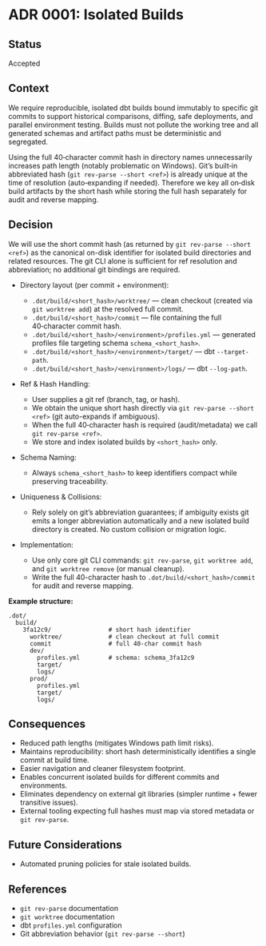 # ADR 0001: Isolated Builds

## Status

Accepted

## Context

We require reproducible, isolated dbt builds bound immutably to specific git commits to support historical comparisons, diffing, safe deployments, and parallel environment testing. Builds must not pollute the working tree and all generated schemas and artifact paths must be deterministic and segregated.

Using the full 40‑character commit hash in directory names unnecessarily increases path length (notably problematic on Windows). Git’s built‑in abbreviated hash (`git rev-parse --short <ref>`) is already unique at the time of resolution (auto‑expanding if needed). Therefore we key all on‑disk build artifacts by the short hash while storing the full hash separately for audit and reverse mapping.

## Decision

We will use the short commit hash (as returned by `git rev-parse --short <ref>`) as the canonical on-disk identifier for isolated build directories and related resources. The git CLI alone is sufficient for ref resolution and abbreviation; no additional git bindings are required.

- Directory layout (per commit + environment):
  - `.dot/build/<short_hash>/worktree/` — clean checkout (created via `git worktree add`) at the resolved full commit.
  - `.dot/build/<short_hash>/commit` — file containing the full 40‑character commit hash.
  - `.dot/build/<short_hash>/<environment>/profiles.yml` — generated profiles file targeting schema `schema_<short_hash>`.
  - `.dot/build/<short_hash>/<environment>/target/` — dbt `--target-path`.
  - `.dot/build/<short_hash>/<environment>/logs/` — dbt `--log-path`.

- Ref & Hash Handling:
  - User supplies a git ref (branch, tag, or hash).
  - We obtain the unique short hash directly via `git rev-parse --short <ref>` (git auto-expands if ambiguous).
  - When the full 40‑character hash is required (audit/metadata) we call `git rev-parse <ref>`.
  - We store and index isolated builds by `<short_hash>` only.

- Schema Naming:
  - Always `schema_<short_hash>` to keep identifiers compact while preserving traceability.

- Uniqueness & Collisions:
  - Rely solely on git’s abbreviation guarantees; if ambiguity exists git emits a longer abbreviation automatically and a new isolated build directory is created. No custom collision or migration logic.

- Implementation:
  - Use only core git CLI commands: `git rev-parse`, `git worktree add`, and `git worktree remove` (or manual cleanup).
  - Write the full 40-character hash to `.dot/build/<short_hash>/commit` for audit and reverse mapping.

**Example structure:**
```
.dot/
  build/
    3fa12c9/                # short hash identifier
      worktree/             # clean checkout at full commit
      commit                # full 40-char commit hash
      dev/
        profiles.yml        # schema: schema_3fa12c9
        target/
        logs/
      prod/
        profiles.yml
        target/
        logs/
```

## Consequences

- Reduced path lengths (mitigates Windows path limit risks).
- Maintains reproducibility: short hash deterministically identifies a single commit at build time.
- Easier navigation and cleaner filesystem footprint.
- Enables concurrent isolated builds for different commits and environments.
- Eliminates dependency on external git libraries (simpler runtime + fewer transitive issues).
- External tooling expecting full hashes must map via stored metadata or `git rev-parse`.

## Future Considerations

- Automated pruning policies for stale isolated builds.

## References

- `git rev-parse` documentation
- `git worktree` documentation
- dbt `profiles.yml` configuration
- Git abbreviation behavior (`git rev-parse --short`)
